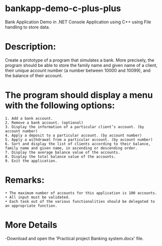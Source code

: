 # bankapp-demo-c-plus-plus
Bank Application Demo in .NET Console Application using C++ using File handling to store data.

# Description:
Create a prototype of a program that simulates a bank. More precisely, the program should be able to store the family name and given name of a client, their unique account number (a number between 10000 and 10099), and the balance of their account.
# The program should display a menu with the following options:
    1. Add a bank account.
    2. Remove a bank account. (optional)
    3. Display the information of a particular client’s account. (by account number)
    4. Apply a deposit to a particular account. (by account number)
    5. Apply a withdrawal from a particular account. (by account number)
    6. Sort and display the list of clients according to their balance, family name and given name, in ascending or descending order.
    7. Display the average balance value of the accounts.
    8. Display the total balance value of the accounts.
    9. Exit the application.

# Remarks:
    • The maximum number of accounts for this application is 100 accounts.
    • All input must be validated.
    • Each task out of the various functionalities should be delegated to an appropriate function.

# More Details
-Download and open the 'Practical project Banking system.docx' file. 
